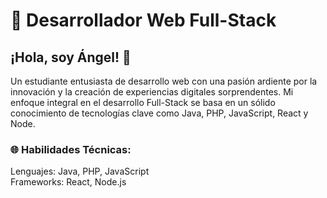 
<h1>🚀 Desarrollador Web Full-Stack</h1>

<h2>¡Hola, soy Ángel! 👋</h2> Un estudiante entusiasta de desarrollo web con una pasión ardiente por la innovación y la creación de experiencias digitales sorprendentes. Mi enfoque integral en el desarrollo Full-Stack se basa en un sólido conocimiento de tecnologías clave como Java, PHP, JavaScript, React y Node.

<h3>🌐 Habilidades Técnicas:</h3>
Lenguajes: Java, PHP, JavaScript<br>
Frameworks: React, Node.js
